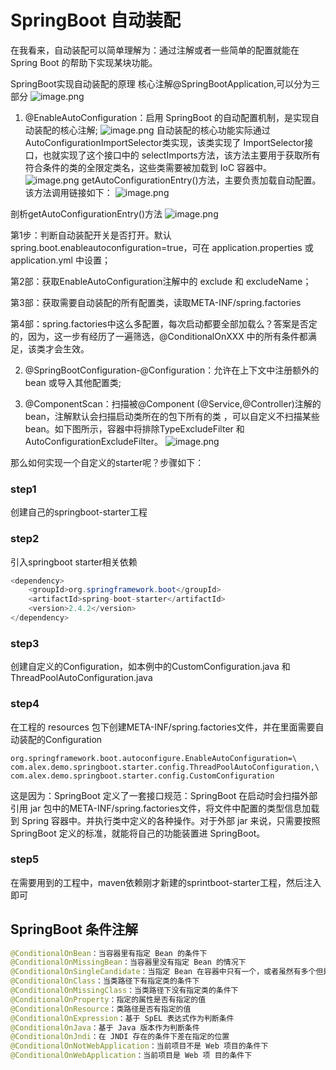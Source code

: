 # SpringBoot 自动装配

在我看来，自动装配可以简单理解为：通过注解或者一些简单的配置就能在 Spring Boot 的帮助下实现某块功能。

SpringBoot实现自动装配的原理
核心注解@SpringBootApplication,可以分为三部分
![image.png](https://upload-images.jianshu.io/upload_images/25046096-a11a6e8eb8cdba5c.png?imageMogr2/auto-orient/strip%7CimageView2/2/w/1240)


1. @EnableAutoConfiguration：启用 SpringBoot 的自动配置机制，是实现自动装配的核心注解;
![image.png](https://upload-images.jianshu.io/upload_images/25046096-bb52b82f47e1ccba.png?imageMogr2/auto-orient/strip%7CimageView2/2/w/1240)
自动装配的核心功能实际通过AutoConfigurationImportSelector类实现，该类实现了 ImportSelector接口，也就实现了这个接口中的 selectImports方法，该方法主要用于获取所有符合条件的类的全限定类名，这些类需要被加载到 IoC 容器中。
![image.png](https://upload-images.jianshu.io/upload_images/25046096-73d9d227606367d7.png?imageMogr2/auto-orient/strip%7CimageView2/2/w/1240)
getAutoConfigurationEntry()方法，主要负责加载自动配置。该方法调用链接如下：
![image.png](https://upload-images.jianshu.io/upload_images/25046096-6b1fb2a9d3b1cd1b.png?imageMogr2/auto-orient/strip%7CimageView2/2/w/1240)

剖析getAutoConfigurationEntry()方法
![image.png](https://upload-images.jianshu.io/upload_images/25046096-a30e7f32cc621190.png?imageMogr2/auto-orient/strip%7CimageView2/2/w/1240)

第1步：判断自动装配开关是否打开。默认spring.boot.enableautoconfiguration=true，可在 application.properties 或 application.yml 中设置；

第2部：获取EnableAutoConfiguration注解中的 exclude 和 excludeName；

第3部：获取需要自动装配的所有配置类，读取META-INF/spring.factories

第4部：spring.factories中这么多配置，每次启动都要全部加载么？答案是否定的，因为，这一步有经历了一遍筛选，@ConditionalOnXXX 中的所有条件都满足，该类才会生效。

2. @SpringBootConfiguration-@Configuration：允许在上下文中注册额外的 bean 或导入其他配置类;

3. @ComponentScan：扫描被@Component (@Service,@Controller)注解的 bean，注解默认会扫描启动类所在的包下所有的类 ，可以自定义不扫描某些 bean。如下图所示，容器中将排除TypeExcludeFilter 和 AutoConfigurationExcludeFilter。
![image.png](https://upload-images.jianshu.io/upload_images/25046096-a11a6e8eb8cdba5c.png?imageMogr2/auto-orient/strip%7CimageView2/2/w/1240)

那么如何实现一个自定义的starter呢？步骤如下：

### step1
创建自己的springboot-starter工程

### step2
引入springboot starter相关依赖
```java
<dependency>
    <groupId>org.springframework.boot</groupId>
    <artifactId>spring-boot-starter</artifactId>
    <version>2.4.2</version>
</dependency>
```

### step3
创建自定义的Configuration，如本例中的CustomConfiguration.java 和 ThreadPoolAutoConfiguration.java

### step4
在工程的 resources 包下创建META-INF/spring.factories文件，并在里面需要自动装配的Configuration
```
org.springframework.boot.autoconfigure.EnableAutoConfiguration=\
com.alex.demo.springboot.starter.config.ThreadPoolAutoConfiguration,\
com.alex.demo.springboot.starter.config.CustomConfiguration
```

这是因为：SpringBoot 定义了一套接口规范：SpringBoot 在启动时会扫描外部引用 jar 包中的META-INF/spring.factories文件，将文件中配置的类型信息加载到 Spring 容器中。并执行类中定义的各种操作。对于外部 jar 来说，只需要按照 SpringBoot 定义的标准，就能将自己的功能装置进 SpringBoot。

### step5
在需要用到的工程中，maven依赖刚才新建的sprintboot-starter工程，然后注入即可

## SpringBoot  条件注解

```java
@ConditionalOnBean：当容器里有指定 Bean 的条件下
@ConditionalOnMissingBean：当容器里没有指定 Bean 的情况下
@ConditionalOnSingleCandidate：当指定 Bean 在容器中只有一个，或者虽然有多个但是指定首选 Bean
@ConditionalOnClass：当类路径下有指定类的条件下
@ConditionalOnMissingClass：当类路径下没有指定类的条件下
@ConditionalOnProperty：指定的属性是否有指定的值
@ConditionalOnResource：类路径是否有指定的值
@ConditionalOnExpression：基于 SpEL 表达式作为判断条件
@ConditionalOnJava：基于 Java 版本作为判断条件
@ConditionalOnJndi：在 JNDI 存在的条件下差在指定的位置
@ConditionalOnNotWebApplication：当前项目不是 Web 项目的条件下
@ConditionalOnWebApplication：当前项目是 Web 项 目的条件下
```